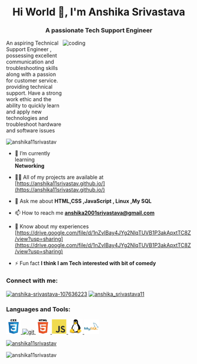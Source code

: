 <h1 align="center">Hi World 👋, I'm Anshika Srivastava</h1>
<h3 align="center">A passionate Tech Support Engineer</h3>

<img align="right" alt="coding" width="350" height="350px" src="https://miro.medium.com/v2/resize:fit:1400/1*qdAW1TjCN57h1lbuuzvchg.gif">
<p> An aspiring Technical Support Engineer , possessing excellent
communication and troubleshooting skills along with a passion for
customer service.  providing technical support.
Have a strong work ethic and the ability to quickly learn and apply
new technologies and troubleshoot hardware and software issues</p>



<p align="left"> <img src="https://komarev.com/ghpvc/?username=anshika11srivastav&label=Profile%20views&color=0e75b6&style=flat" alt="anshika11srivastav" /> </p>


- 🌱 I’m currently learning **Networking**

- 👨‍💻 All of my projects are available at [https://anshika11srivastav.github.io/](https://anshika11srivastav.github.io/)

- 💬 Ask me about **HTML,CSS ,JavaScript , Linux ,My SQL**

- 📫 How to reach me **anshika2001srivastava@gmail.com**

- 📄 Know about my experiences [https://drive.google.com/file/d/1nZvIBay4JYg2NlqTUVB1P3akApxtTC8Z/view?usp=sharing](https://drive.google.com/file/d/1nZvIBay4JYg2NlqTUVB1P3akApxtTC8Z/view?usp=sharing)

- ⚡ Fun fact **I think I am Tech interested with bit of comedy**

<h3 align="left">Connect with me:</h3>
<p align="left">
<a href="https://linkedin.com/in/anshika-srivastava-107636223" target="blank"><img align="center" src="https://raw.githubusercontent.com/rahuldkjain/github-profile-readme-generator/master/src/images/icons/Social/linked-in-alt.svg" alt="anshika-srivastava-107636223" height="30" width="40" /></a>
<a href="https://instagram.com/anshika_srivastava11" target="blank"><img align="center" src="https://raw.githubusercontent.com/rahuldkjain/github-profile-readme-generator/master/src/images/icons/Social/instagram.svg" alt="anshika_srivastava11" height="30" width="40" /></a>
</p>

<h3 align="left">Languages and Tools:</h3>
<p align="left"> <a href="https://www.w3schools.com/css/" target="_blank" rel="noreferrer"> <img src="https://raw.githubusercontent.com/devicons/devicon/master/icons/css3/css3-original-wordmark.svg" alt="css3" width="40" height="40"/> </a> <a href="https://git-scm.com/" target="_blank" rel="noreferrer"> <img src="https://www.vectorlogo.zone/logos/git-scm/git-scm-icon.svg" alt="git" width="40" height="40"/> </a> <a href="https://www.w3.org/html/" target="_blank" rel="noreferrer"> <img src="https://raw.githubusercontent.com/devicons/devicon/master/icons/html5/html5-original-wordmark.svg" alt="html5" width="40" height="40"/> </a> <a href="https://developer.mozilla.org/en-US/docs/Web/JavaScript" target="_blank" rel="noreferrer"> <img src="https://raw.githubusercontent.com/devicons/devicon/master/icons/javascript/javascript-original.svg" alt="javascript" width="40" height="40"/> </a> <a href="https://www.linux.org/" target="_blank" rel="noreferrer"> <img src="https://raw.githubusercontent.com/devicons/devicon/master/icons/linux/linux-original.svg" alt="linux" width="40" height="40"/> </a> <a href="https://www.mysql.com/" target="_blank" rel="noreferrer"> <img src="https://raw.githubusercontent.com/devicons/devicon/master/icons/mysql/mysql-original-wordmark.svg" alt="mysql" width="40" height="40"/> </a> </p>
<p align="left"> <a href="https://github.com/ryo-ma/github-profile-trophy"><img src="https://github-profile-trophy.vercel.app/?username=anshika11srivastav" alt="anshika11srivastav" /></a> </p>

<p><img align="center" src="https://github-readme-streak-stats.herokuapp.com/?user=anshika11srivastav&" alt="anshika11srivastav" /></p>
